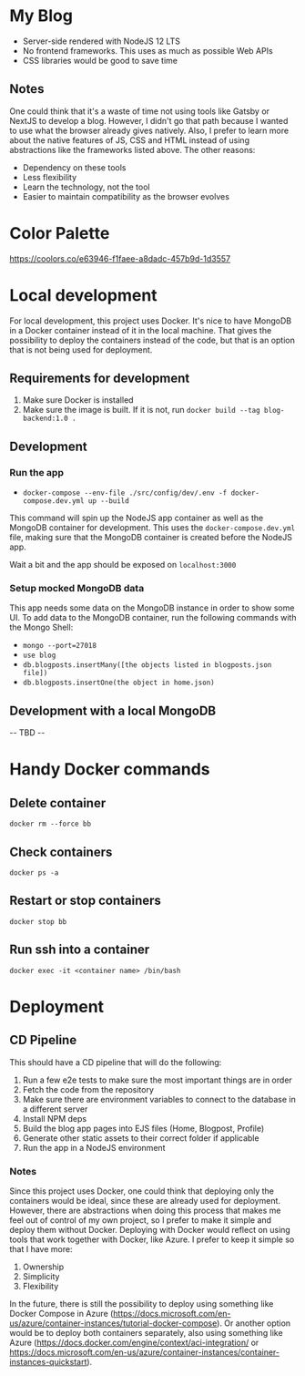 # My Blog

- Server-side rendered with NodeJS 12 LTS
- No frontend frameworks. This uses as much as possible Web APIs
- CSS libraries would be good to save time

## Notes

One could think that it's a waste of time not using tools like Gatsby or NextJS to develop a blog. However, I didn't go that path because I wanted to use what the browser already gives natively. Also, I prefer to learn more about the native features of JS, CSS and HTML instead of using abstractions like the frameworks listed above. The other reasons:

- Dependency on these tools
- Less flexibility
- Learn the technology, not the tool
- Easier to maintain compatibility as the browser evolves

# Color Palette

https://coolors.co/e63946-f1faee-a8dadc-457b9d-1d3557

# Local development

For local development, this project uses Docker. It's nice to have MongoDB in a Docker container instead of it in the local machine. That gives the possibility to deploy the containers instead of the code, but that is an option that is not being used for deployment.

## Requirements for development

1. Make sure Docker is installed
2. Make sure the image is built. If it is not, run `docker build --tag blog-backend:1.0 .`

## Development

### Run the app

- `docker-compose --env-file ./src/config/dev/.env -f docker-compose.dev.yml up --build`

This command will spin up the NodeJS app container as well as the MongoDB container for development. This uses the `docker-compose.dev.yml` file, making sure that the MongoDB container is created before the NodeJS app.

Wait a bit and the app should be exposed on `localhost:3000`

### Setup mocked MongoDB data

This app needs some data on the MongoDB instance in order to show some UI. To add data to the MongoDB container, run the following commands with the Mongo Shell:

- `mongo --port=27018`
- `use blog`
- `db.blogposts.insertMany([the objects listed in blogposts.json file])`
- `db.blogposts.insertOne(the object in home.json)`

## Development with a local MongoDB

-- TBD --

# Handy Docker commands

## Delete container

`docker rm --force bb`

## Check containers

`docker ps -a`

## Restart or stop containers

`docker stop bb`

## Run ssh into a container

`docker exec -it <container name> /bin/bash`

# Deployment

## CD Pipeline

This should have a CD pipeline that will do the following:

1. Run a few e2e tests to make sure the most important things are in order
2. Fetch the code from the repository
3. Make sure there are environment variables to connect to the database in a different server
4. Install NPM deps
5. Build the blog app pages into EJS files (Home, Blogpost, Profile)
6. Generate other static assets to their correct folder if applicable
7. Run the app in a NodeJS environment

### Notes

Since this project uses Docker, one could think that deploying only the containers would be ideal, since these are already used for deployment. However, there are abstractions when doing this process that makes me feel out of control of my own project, so I prefer to make it simple and deploy them without Docker. Deploying with Docker would reflect on using tools that work together with Docker, like Azure. I prefer to keep it simple so that I have more:

1. Ownership
2. Simplicity
3. Flexibility

In the future, there is still the possibility to deploy using something like Docker Compose in Azure (https://docs.microsoft.com/en-us/azure/container-instances/tutorial-docker-compose). Or another option would be to deploy both containers separately, also using something like Azure (https://docs.docker.com/engine/context/aci-integration/ or https://docs.microsoft.com/en-us/azure/container-instances/container-instances-quickstart).
